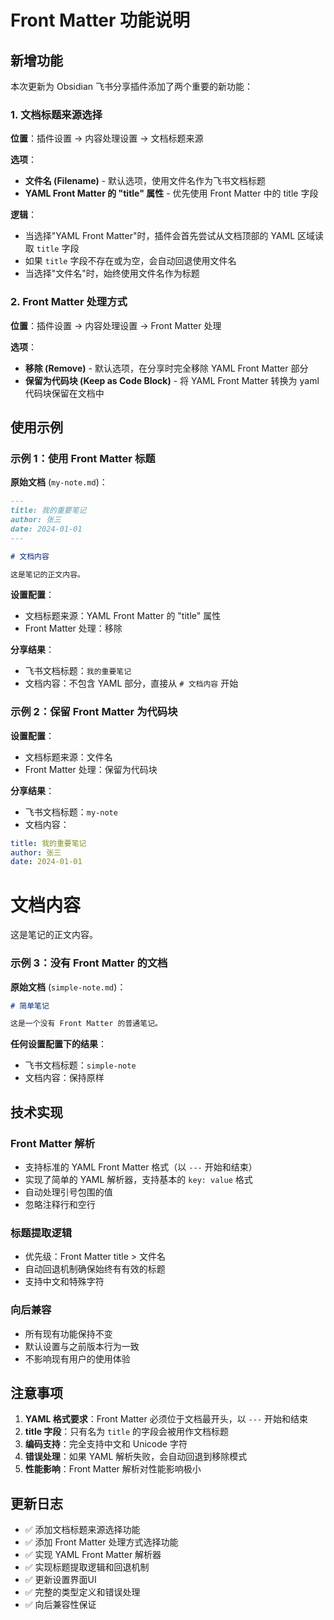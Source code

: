 # Front Matter 功能说明

## 新增功能

本次更新为 Obsidian 飞书分享插件添加了两个重要的新功能：

### 1. 文档标题来源选择

**位置**：插件设置 → 内容处理设置 → 文档标题来源

**选项**：
- **文件名 (Filename)** - 默认选项，使用文件名作为飞书文档标题
- **YAML Front Matter 的 "title" 属性** - 优先使用 Front Matter 中的 title 字段

**逻辑**：
- 当选择"YAML Front Matter"时，插件会首先尝试从文档顶部的 YAML 区域读取 `title` 字段
- 如果 `title` 字段不存在或为空，会自动回退使用文件名
- 当选择"文件名"时，始终使用文件名作为标题

### 2. Front Matter 处理方式

**位置**：插件设置 → 内容处理设置 → Front Matter 处理

**选项**：
- **移除 (Remove)** - 默认选项，在分享时完全移除 YAML Front Matter 部分
- **保留为代码块 (Keep as Code Block)** - 将 YAML Front Matter 转换为 yaml 代码块保留在文档中

## 使用示例

### 示例 1：使用 Front Matter 标题

**原始文档** (`my-note.md`)：
```markdown
---
title: 我的重要笔记
author: 张三
date: 2024-01-01
---

# 文档内容

这是笔记的正文内容。
```

**设置配置**：
- 文档标题来源：YAML Front Matter 的 "title" 属性
- Front Matter 处理：移除

**分享结果**：
- 飞书文档标题：`我的重要笔记`
- 文档内容：不包含 YAML 部分，直接从 `# 文档内容` 开始

### 示例 2：保留 Front Matter 为代码块

**设置配置**：
- 文档标题来源：文件名
- Front Matter 处理：保留为代码块

**分享结果**：
- 飞书文档标题：`my-note`
- 文档内容：
```yaml
title: 我的重要笔记
author: 张三
date: 2024-01-01
```

# 文档内容

这是笔记的正文内容。

### 示例 3：没有 Front Matter 的文档

**原始文档** (`simple-note.md`)：
```markdown
# 简单笔记

这是一个没有 Front Matter 的普通笔记。
```

**任何设置配置下的结果**：
- 飞书文档标题：`simple-note`
- 文档内容：保持原样

## 技术实现

### Front Matter 解析
- 支持标准的 YAML Front Matter 格式（以 `---` 开始和结束）
- 实现了简单的 YAML 解析器，支持基本的 `key: value` 格式
- 自动处理引号包围的值
- 忽略注释行和空行

### 标题提取逻辑
- 优先级：Front Matter title > 文件名
- 自动回退机制确保始终有有效的标题
- 支持中文和特殊字符

### 向后兼容
- 所有现有功能保持不变
- 默认设置与之前版本行为一致
- 不影响现有用户的使用体验

## 注意事项

1. **YAML 格式要求**：Front Matter 必须位于文档最开头，以 `---` 开始和结束
2. **title 字段**：只有名为 `title` 的字段会被用作文档标题
3. **编码支持**：完全支持中文和 Unicode 字符
4. **错误处理**：如果 YAML 解析失败，会自动回退到移除模式
5. **性能影响**：Front Matter 解析对性能影响极小

## 更新日志

- ✅ 添加文档标题来源选择功能
- ✅ 添加 Front Matter 处理方式选择功能  
- ✅ 实现 YAML Front Matter 解析器
- ✅ 实现标题提取逻辑和回退机制
- ✅ 更新设置界面UI
- ✅ 完整的类型定义和错误处理
- ✅ 向后兼容性保证
